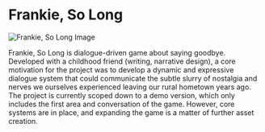 # Frankie, So Long

![Frankie, So Long Image](http://url/to/img.png](https://res.cloudinary.com/justinmajetich/image/upload/v1658175372/bedroom_cap_2_91e1c54708.png))

Frankie, So Long is dialogue-driven game about saying goodbye. Developed with a childhood friend (writing, narrative design), a core motivation for the project was to develop a dynamic and expressive dialogue system that could communicate the subtle slurry of nostalgia and nerves we ourselves experienced leaving our rural hometown years ago. The project is currently scoped down to a demo version, which only includes the first area and conversation of the game. However, core systems are in place, and expanding the game is a matter of further asset creation.

